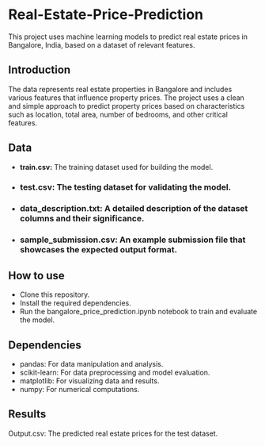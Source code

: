 # Real-Estate-Price-Prediction
This project uses machine learning models to predict real estate prices in Bangalore, India, based on a dataset of relevant features.

## Introduction
The data represents real estate properties in Bangalore and includes various features that influence property prices. The project uses a clean and simple approach to predict property prices based on characteristics such as location, total area, number of bedrooms, and other critical features.

## Data
* **train.csv:** The training dataset used for building the model.
* ### test.csv: The testing dataset for validating the model.
* ### data_description.txt: A detailed description of the dataset columns and their significance.
* ### sample_submission.csv: An example submission file that showcases the expected output format.
  
## How to use
* Clone this repository.
* Install the required dependencies.
* Run the bangalore_price_prediction.ipynb notebook to train and evaluate the model.

## Dependencies
* pandas: For data manipulation and analysis.
* scikit-learn: For data preprocessing and model evaluation.
* matplotlib: For visualizing data and results.
* numpy: For numerical computations.

## Results
Output.csv: The predicted real estate prices for the test dataset.
